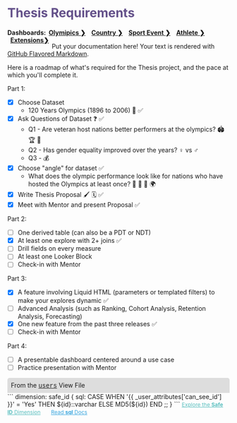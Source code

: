<h1 style="color:rgb(100,81,138)">Thesis Requirements</h1>

<div style="float:left;font-weight:bold;">
Dashboards: &nbsp;
</div>
<div style="float:left;font-weight:bold;">
  <a href="https://learn.looker.com/projects/advanced_lookml/files/05_extensions.md">Olymipics &#10095;</a> &nbsp;
</div>
<div style="float:left;font-weight:bold;">
  &nbsp;&nbsp;<a href="https://learn.looker.com/projects/advanced_lookml/files/05_extensions.md">Country &#10095;</a>  &nbsp;
</div>
<div style="float:left;font-weight:bold;">
  &nbsp;&nbsp;<a href="https://learn.looker.com/projects/advanced_lookml/files/05_extensions.md">Sport Event &#10095;</a>  &nbsp;
</div>
<div style="float:left;font-weight:bold;">
  &nbsp;&nbsp;<a href="https://learn.looker.com/projects/advanced_lookml/files/05_extensions.md">Athlete &#10095;</a>  &nbsp;
</div>
<div style="float:left;font-weight:bold;">
  &nbsp;&nbsp;<a href="https://learn.looker.com/projects/advanced_lookml/files/05_extensions.md">Extensions&#10095;</a> &nbsp;
</div><div style="float:clear;">&nbsp;</div>

Put your documentation here! Your text is rendered with [GitHub Flavored Markdown](https://help.github.com/articles/github-flavored-markdown).

Here is a roadmap of what's required for the Thesis project, and the pace at which you'll complete it.

Part 1:

- [x] Choose Dataset
    - 120 Years Olympics (1896 to 2006) &#128197;  &#9989;
- [x] Ask Questions of Dataset &#10067; &#9989;
    - Q1 - Are veteran host nations better performers at the olympics? &#127967; &#127942; &#127941;
    - Q2 - Has gender equality improved over the years? &#9792; vs &#9794;
    - Q3 - &#128176;
- [x] Choose "angle" for dataset &#9989;
    - What does the olympic performance look like for nations who have hosted the Olympics at least once? &#129351; &#129352; &#129353; &#127757;
- [x] Write Thesis Proposal &#128396; &#128467; &#9989;
- [x] Meet with Mentor and present Proposal &#9989;

Part 2:

- [ ] One derived table (can also be a PDT or NDT)
- [x] At least one explore with 2+ joins &#9989;
- [ ] Drill fields on every measure
- [ ] At least one Looker Block
- [ ] Check-in with Mentor

Part 3:

- [x] A feature involving Liquid HTML (parameters or templated filters) to make your explores dynamic &#9989;
- [ ] Advanced Analysis (such as Ranking, Cohort Analysis, Retention Analysis, Forecasting)
- [x] One new feature from the past three releases &#9989;
- [ ] Check-in with Mentor

Part 4:

- [ ] A presentable dashboard centered around a use case
- [ ] Practice presentation with Mentor

<div style="border-radius:5px 5px 0 0;padding:8px;background-color:rgb(221,221,221);">
 From the <a href="https://learn.looker.com/projects/advanced_lookml/files/users.view.lkml" style="font-family:Monaco,Menlo,Consolas,Courier New,monospace;">users</a> View File</a>
</div>
```
dimension: safe_id {
  sql:
    CASE
      WHEN '{{ _user_attributes['can_see_id'] }}' = 'Yes'
      THEN ${id}::varchar
      ELSE MD5(${id})
    END
  ;;
}
```
<a style="color:rgb(87,190,190);font-size:12px;margin-right:20px;" href="https://learn.looker.com/explore/e_commerce_advanced/order_items?qid=qmYc0gBoJg6iGJU0mTNhI6" target="_blank"><i class="fa fa-search"></i> Explore the <b>Safe ID</b> Dimension</a> <a style="color:rgb(55,165,222);font-size:12px;" href="https://docs.looker.com/reference/field-params/sql" target="_blank"><i class="fa fa-file-text-o"></i> Read <b>sql</b> Docs</a><br /><br />
